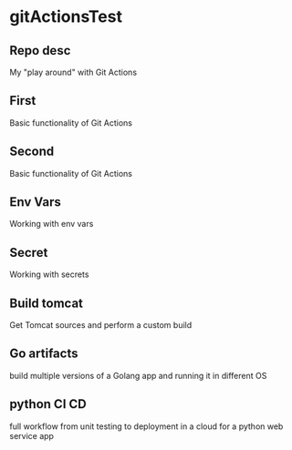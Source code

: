 # gitActionsTest

## Repo desc
My "play around" with Git Actions

## First
Basic functionality of Git Actions

## Second
Basic functionality of Git Actions

## Env Vars
Working with env vars

## Secret
Working with secrets

## Build tomcat
Get Tomcat sources and perform a custom build

## Go artifacts
build multiple versions of a Golang app and running it in different OS

## python CI CD
full workflow from unit testing to deployment in a cloud for a python web service app